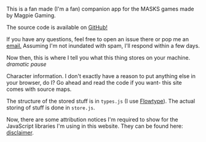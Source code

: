 This is a fan made (I'm a fan) companion app for the MASKS games made by
Magpie Gaming.

The source code is available on [GitHub!](https://github.com/Monadic-Cat/mam)

If you have any questions, feel free to open an issue there or pop me an [email.](mailto:greenmonadcat@gmail.com)
Assuming I'm not inundated with spam, I'll respond within a few days.

Now then, this is where I tell you what this thing stores on your
machine. *dramatic pause*

Character information. I don't exactly have a reason to put anything
else in your browser, do I?
Go ahead and read the code if you want- this site comes with source maps.

The structure of the stored stuff is in `types.js` (I use [Flowtype](flow.org)).
The actual storing of stuff is done in `store.js`.

Now, there are some attribution notices I'm required to show for the
JavaScript libraries I'm using in this website.
They can be found here: [disclaimer](/disclaimer).
